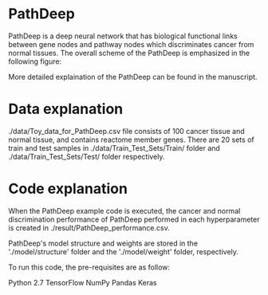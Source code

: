 # PathDeep

PathDeep is a deep neural network that has biological functional links between gene nodes and pathway nodes which discriminates cancer from normal tissues. The overall scheme of the PathDeep is emphasized in the following figure:





More detailed explaination of the PathDeep can be found in the manuscript. 

 

# Data explanation

./data/Toy_data_for_PathDeep.csv file consists of 100 cancer tissue and normal tissue, and contains reactome member genes.
There are 20 sets of train and test samples in ./data/Train_Test_Sets/Train/ folder and ./data/Train_Test_Sets/Test/ folder respectively.


# Code explanation 
 
When the PathDeep example code is executed, the cancer and normal discrimination performance of PathDeep performed in each hyperparameter is created in ./result/PathDeep_performance.csv.

PathDeep's model structure and weights are stored in the './model/structure' folder and the './model/weight' folder, respectively.

To run this code, the pre-requisites are as follow: 

Python 2.7
TensorFlow
NumPy
Pandas
Keras


